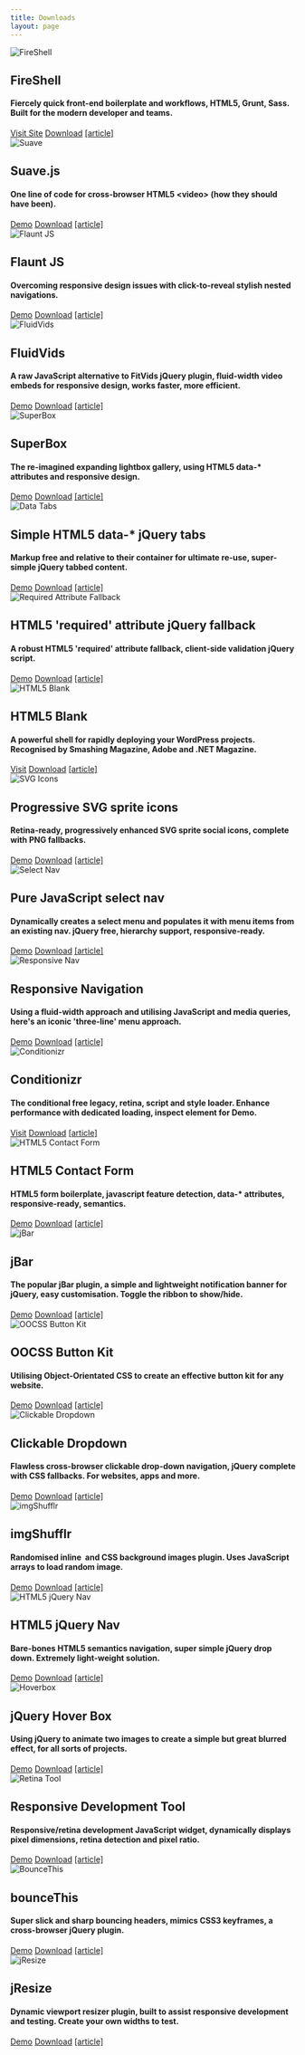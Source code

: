 ```yaml
---
title: Downloads
layout: page
---
```


<div class="download-item">
  <img src="/img/downloads/fireshell.jpg" alt="FireShell">
  <div class="download-details">
    <h2>FireShell</h2>
    <h4>Fiercely quick front-end boilerplate and workflows, HTML5, Grunt, Sass. Built for the modern developer and teams.</h4>
    <a href="//getfireshell.com" onclick="_gaq.push(['_trackEvent', 'Click', 'View FireShell', 'FireShell']);">Visit Site</a>
    <a href="//github.com/toddmotto/fireshell/archive/master.zip" onclick="_gaq.push(['_trackEvent', 'Click', 'Download FireShell', 'Download FireShell']);">Download</a>
    <a href="//toddmotto.com/fireshell-fiercely-quick-front-end-boilerplate-and-workflows">[article]</a>
  </div>
</div>
<div class="download-item">
  <img src="/img/downloads/suave.jpg" alt="Suave">
  <div class="download-details">
    <h2>Suave.js</h2>
    <h4>One line of code for cross-browser HTML5 &lt;video&gt; (how they should have been).</h4>
    <a href="//toddmotto.com/labs/suave" onclick="_gaq.push(['_trackEvent', 'Click', 'Demo suave', 'suave Demo']);">Demo</a>
    <a href="//github.com/toddmotto/suave/archive/master.zip" onclick="_gaq.push(['_trackEvent', 'Click', 'Download suave', 'Download suave']);">Download</a>
    <a href="//toddmotto.com/hacking-the-html5-video-element-with-suave-js">[article]</a>
  </div>
</div>
<div class="download-item">
  <img src="/img/downloads/flaunt-js.jpg" alt="Flaunt JS">
  <div class="download-details">
    <h2>Flaunt JS</h2>
    <h4>Overcoming responsive design issues with click-to-reveal stylish nested navigations.</h4>
    <a href="//toddmotto.com/labs/flaunt-js" onclick="_gaq.push(['_trackEvent', 'Click', 'Demo Flaunt, 'Flaunt Demo']);">Demo</a>
    <a href="//toddmotto.com/labs/flaunt-js/flaunt-js.zip" onclick="_gaq.push(['_trackEvent', 'Click', 'Download Flaunt, 'Flaunt Download']);">Download</a>
    <a href="//toddmotto.com/flaunt-js-for-stylish-responsive-navigations-with-nested-click-to-reveal">[article]</a>
  </div>
</div>
<div class="download-item">
  <img src="/img/downloads/fluidvids.jpg" alt="FluidVids">
  <div class="download-details">
    <h2>FluidVids</h2>
    <h4>A raw JavaScript alternative to FitVids jQuery plugin, fluid-width video embeds for responsive design, works faster, more efficient.</h4>
    <a href="//toddmotto.com/labs/fluidvids" onclick="_gaq.push(['_trackEvent', 'Click', 'Demo FluidVids, 'FluidVids Demo']);">Demo</a>
    <a href="//github.com/toddmotto/fluidvids/archive/master.zip" onclick="_gaq.push(['_trackEvent', 'Click', 'Download FluidVids, 'FluidVids Download']);">Download</a>
    <a href="//toddmotto.com/fluid-and-responsive-youtube-and-vimeo-videos-with-fluidvids-js">[article]</a>
  </div>
</div>
<div class="download-item">
  <img src="/img/downloads/superbox.jpg" alt="SuperBox">
  <div class="download-details">
    <h2>SuperBox</h2>
    <h4>The re-imagined expanding lightbox gallery, using HTML5 data-* attributes and responsive design.</h4>
    <a href="//toddmotto.com/labs/superbox" onclick="_gaq.push(['_trackEvent', 'Click', 'Demo SuperBox, 'SuperBox Demo']);">Demo</a>
    <a href="//toddmotto.com/labs/superbox/superbox.zip" onclick="_gaq.push(['_trackEvent', 'Click', 'Download SuperBox, 'SuperBox Download']);">Download</a>
    <a href="//toddmotto.com/introducing-superbox-the-reimagined-lightbox-gallery">[article]</a>
  </div>
</div>
<div class="download-item">
  <img src="/img/downloads/data-tabs.jpg" alt="Data Tabs">
  <div class="download-details">
    <h2>Simple HTML5 data-* jQuery tabs</h2>
    <h4>Markup free and relative to their container for ultimate re-use, super-simple jQuery tabbed content.</h4>
    <a href="//toddmotto.com/labs/data-tabs" onclick="_gaq.push(['_trackEvent', 'Click', 'Demo Data Tabs, 'Data Tabs Demo']);">Demo</a>
  <a href="//toddmotto.com/labs/data-tabs/data-tabs.zip" onclick="_gaq.push(['_trackEvent', 'Click', 'Download Data Tabs, 'Data Tabs Download']);">Download</a>
    <a href="//toddmotto.com/simple-html5-data-attribute-jquery-tabs-markup-free-and-relative-to-their-container-for-ultimate-reuse/">[article]</a>
  </div>
</div>
<div class="download-item">
  <img src="/img/downloads/required.jpg" alt="Required Attribute Fallback">
  <div class="download-details">
    <h2>HTML5 'required' attribute jQuery fallback</h2>
    <h4>A robust HTML5 'required' attribute fallback, client-side validation jQuery script.</h4>
    <a href="//toddmotto.com/labs/required-fallback" onclick="_gaq.push(['_trackEvent', 'Click', 'Demo Required Fallback, 'Required Fallback Demo']);">Demo</a>
  <a href="//toddmotto.com/labs/required-fallback/required-fallback.zip" onclick="_gaq.push(['_trackEvent', 'Click', 'Download Required Fallback, 'Required Fallback Download']);">Download</a>
    <a href="//toddmotto.com/progressively-enhancing-html5-forms-creating-a-required-attribute-fallback-with-jquery">[article]</a>
  </div>
</div>
<div class="download-item">
  <img src="/img/downloads/html5blank.jpg" alt="HTML5 Blank">
  <div class="download-details">
    <h2>HTML5 Blank</h2>
    <h4>A powerful shell for rapidly deploying your WordPress projects. Recognised by Smashing Magazine, Adobe and .NET Magazine.</h4>
    <a href="//html5blank.com" target="_blank">Visit</a>
    <a href="//github.com/toddmotto/html5blank/archive/master.zip" onclick="_gaq.push(['_trackEvent', 'Click', 'HTML5 Blank Theme Download', 'HTML5 Blank Download']);">Download</a>
    <a href="//toddmotto.com/html5-blank-rapid-wordpress-theme-development">[article]</a>
  </div>
</div>
<div class="download-item">
  <img src="/img/downloads/svg-icons.jpg" alt="SVG Icons">
  <div class="download-details">
    <h2>Progressive SVG sprite icons</h2>
    <h4>Retina-ready, progressively enhanced SVG sprite social icons, complete with PNG fallbacks.</h4>
    <a href="//toddmotto.com/labs/svg-icons" onclick="_gaq.push(['_trackEvent', 'Click', 'Demo SVG Icons, 'SVG Icons Demo']);">Demo</a>
    <a href="//toddmotto.com/labs/svg-icons/svg-icons.zip" onclick="_gaq.push(['_trackEvent', 'Click', 'Download SVG Icons, 'SVG Icons Download']);">Download</a>
    <a href="//toddmotto.com/progressively-enhanced-svg-sprite-icons/">[article]</a>
  </div>
</div>
<div class="download-item">
  <img src="/img/downloads/select-nav-js.jpg" alt="Select Nav">
  <div class="download-details">
    <h2>Pure JavaScript select nav</h2>
    <h4>Dynamically creates a select menu and populates it with menu items from an existing nav. jQuery free, hierarchy support, responsive-ready.</h4>
    <a href="//toddmotto.com/labs/selectnav" onclick="_gaq.push(['_trackEvent', 'Click', 'Demo Select Nav', 'Select Nav Demo']);" target="_blank">Demo</a>
    <a href="//toddmotto.com/labs/selectnav/selectnav.zip" onclick="_gaq.push(['_trackEvent', 'Click', 'Download Select Nav', 'Select Nav Download']);">Download</a>
    <a href="//toddmotto.com/creating-a-responsive-dynamic-mobile-navigation-from-pure-javascript">[article]</a>
  </div>
</div>
<div class="download-item">
  <img src="/img/downloads/responsive-nav.jpg" alt="Responsive Nav">
  <div class="download-details">
    <h2>Responsive Navigation</h2>
    <h4>Using a fluid-width approach and utilising JavaScript and media queries, here's an iconic 'three-line' menu approach.</h4>
    <a href="//toddmotto.com/labs/responsive-nav" onclick="_gaq.push(['_trackEvent', 'Click', 'Demo Responsive Nav', 'Responsive Nav Demo']);" target="_blank">Demo</a>
    <a href="//toddmotto.com/labs/responsive-nav/responsive-nav.zip" onclick="_gaq.push(['_trackEvent', 'Click', 'Download Responsive Nav', 'Responsive Nav Download']);">Download</a>
    <a href="//toddmotto.com/building-an-html5-responsive-menu-with-media-queries-javascript">[article]</a>
  </div>
</div>
<div class="download-item">
  <img src="/img/downloads/conditionizr.jpg" alt="Conditionizr">
  <div class="download-details">
    <h2>Conditionizr</h2>
    <h4>The conditional free legacy, retina, script and style loader. Enhance performance with dedicated loading, inspect element for Demo.</h4>
    <a href="//conditionizr.com" onclick="_gaq.push(['_trackEvent', 'Click', 'conditionizr.com', 'conditionizr.com']);">Visit</a>
    <a href="//github.com/conditionizr/conditionizr/archive/master.zip" onclick="_gaq.push(['_trackEvent', 'Click', 'Download Conditionizr', 'Conditionizr Download']);">Download</a>
    <a href="//toddmotto.com/meet-conditionizr-the-conditional-free-legacy-retina-script-and-style-loader">[article]</a>
  </div>
</div>
<div class="download-item">
  <img src="/img/downloads/html5-contact.jpg" alt="HTML5 Contact Form">
  <div class="download-details">
    <h2>HTML5 Contact Form</h2>
    <h4>HTML5 form boilerplate, javascript feature detection, data-* attributes, responsive-ready, semantics.</h4>
    <a href="//toddmotto.com/labs/html5-contact-form" onclick="_gaq.push(['_trackEvent', 'Click', 'Demo HTML5 Contact Form, 'HTML5 Contact Form Demo']);">Demo</a>
    <a href="//toddmotto.com/labs/html5-contact-form/html5-contact-form.zip" onclick="_gaq.push(['_trackEvent', 'Click', 'Download HTML5 Contact Form, 'HTML5 Contact Form Download']);">Download</a>
    <a href="//toddmotto.com/creating-an-html5-responsive-ready-contact-form-with-custom-javascript-feature-detection">[article]</a>
  </div>
</div>
<div class="download-item">
  <img src="/img/downloads/jbar.jpg" alt="jBar">
  <div class="download-details">
    <h2>jBar</h2>
    <h4>The popular jBar plugin, a simple and lightweight notification banner for jQuery, easy customisation. Toggle the ribbon to show/hide.</h4>
    <a href="//toddmotto.com/labs/jbar/" onclick="_gaq.push(['_trackEvent', 'Click', 'Demo jBar', 'jBar Demo']);">Demo</a>
    <a href="//toddmotto.com/labs/jbar/jbar_v2.zip" onclick="_gaq.push(['_trackEvent', 'Click', 'Download jBar', 'jBar Download']);">Download</a>
    <a href="//toddmotto.com/jbar-plugin-the-jquery-call-to-action-bar">[article]</a>
  </div>
</div>
<div class="download-item">
  <img src="/img/downloads/oocss-buttons.jpg" alt="OOCSS Button Kit">
  <div class="download-details">
    <h2>OOCSS Button Kit</h2>
    <h4>Utilising Object-Orientated CSS to create an effective button kit for any website.</h4>
    <a href="//toddmotto.com/labs/oocss-buttons" onclick="_gaq.push(['_trackEvent', 'Click', 'Demo OOCSS Buttons', 'OOCSS Buttons Demo']);" target="_blank">Demo</a>
    <a href="//toddmotto.com/labs/oocss-buttons/oocss-buttons.zip" onclick="_gaq.push(['_trackEvent', 'Click', 'Download OOCSS Buttons', 'OOCSS Buttons Download']);">Download</a>
    <a href="//toddmotto.com/getting-started-with-object-orientated-css-oocss-creating-a-button-kit">[article]</a>
  </div>
</div>
<div class="download-item">
  <img src="/img/downloads/clickable-dropdown.jpg" alt="Clickable Dropdown">
  <div class="download-details">
    <h2>Clickable Dropdown</h2>
    <h4>Flawless cross-browser clickable drop-down navigation, jQuery complete with CSS fallbacks. For websites, apps and more.</h4>
    <a href="//toddmotto.com/labs/clickable-dropdown/" onclick="_gaq.push(['_trackEvent', 'Click', 'Clickable Dropdown Demo', 'Clickable Dropdown Demo Button']);">Demo</a>
    <a href="//toddmotto.com/labs/clickable-dropdown/clickable-dropdown.zip" onclick="_gaq.push(['_trackEvent', 'Click', 'Clickable Dropdown Download', 'Clickable Dropdown Download Button']);">Download</a>
    <a href="//toddmotto.com/flawless-clickable-drop-down-navigation">[article]</a>
  </div>
</div>
<div class="download-item">
  <img src="/img/downloads/imgshufflr.jpg" alt="imgShufflr">
  <div class="download-details">
    <h2>imgShufflr</h2>
    <h4>Randomised inline <img> and CSS background images plugin. Uses JavaScript arrays to load random image.</h4>
    <a href="//toddmotto.com/labs/imgshufflr/" onclick="_gaq.push(['_trackEvent', 'Click', 'Demo imgShufflr', 'imgShufflr Demo']);">Demo</a>
    <a href="//toddmotto.com/labs/imgshufflr/imgshufflr.zip" onclick="_gaq.push(['_trackEvent', 'Click', 'Download imgShufflr', 'imgShufflr Download']);">Download</a>
    <a href="//toddmotto.com/imgshufflr-randomised-inline-and-css-background-images-plugin">[article]</a>
  </div>
</div>
<div class="download-item">
  <img src="/img/downloads/html5nav.jpg" alt="HTML5 jQuery Nav">
  <div class="download-details">
    <h2>HTML5 jQuery Nav</h2>
    <h4>Bare-bones HTML5 semantics navigation, super simple jQuery drop down. Extremely light-weight solution.</h4>
    <a href="//toddmotto.com/labs/html5-jquery-nav/" onclick="_gaq.push(['_trackEvent', 'Click', 'HTML5 jQuery Nav Demo', 'HTML5 jQuery Nav Demo Button']);">Demo</a>
    <a href="//toddmotto.com/labs/html5-jquery-nav/html5-jquery-nav.zip" onclick="_gaq.push(['_trackEvent', 'Click', 'Download HTML5 jQuery Nav', 'HTML5 jQuery Nav Download']);">Download</a>
    <a href="//toddmotto.com/html5-and-jquery-super-simple-drop-down-nav">[article]</a>
  </div>
</div>
<div class="download-item">
  <img src="/img/downloads/hoverbox.jpg" alt="Hoverbox">
  <div class="download-details">
    <h2>jQuery Hover Box</h2>
    <h4>Using jQuery to animate two images to create a simple but great blurred effect, for all sorts of projects.</h4>
    <a href="//toddmotto.com/labs/hover-box/" onclick="_gaq.push(['_trackEvent', 'Click', 'jQuery Hover Box Demo', 'jQuery Hover Demo Button']);">Demo</a>
    <a href="//toddmotto.com/labs/hover-box/hover-box.zip" onclick="_gaq.push(['_trackEvent', 'Click', 'jQuery Hover Box Download', 'jQuery Hover Box Download Button']);">Download</a>
    <a href="//toddmotto.com/create-a-simple-jquery-hover-call-to-action-box">[article]</a>
  </div>
</div>
<div class="download-item">
  <img src="/img/downloads/retina.jpg" alt="Retina Tool">
  <div class="download-details">
    <h2>Responsive Development Tool</h2>
    <h4>Responsive/retina development JavaScript widget, dynamically displays pixel dimensions, retina detection and pixel ratio.</h4>
    <a href="//toddmotto.com/labs/viewport-retina/" onclick="_gaq.push(['_trackEvent', 'Click', 'Demo ViewPort Resizer', 'ViewPort Resizer Demo']);">Demo</a>
    <a href="//toddmotto.com/labs/viewport-retina/viewport-retina.zip" onclick="_gaq.push(['_trackEvent', 'Click', 'Download ViewPort Resizer', 'ViewPort Resizer Download']);">Download</a>
    <a href="//toddmotto.com/viewport-dynamic-width-calculation-retina-and-pixel-ratio-javascript-widget">[article]</a>
  </div>
</div>
<div class="download-item">
  <img src="/img/downloads/bounce-this.jpg" alt="BounceThis">
  <div class="download-details">
    <h2>bounceThis</h2>
    <h4>Super slick and sharp bouncing headers, mimics CSS3 keyframes, a cross-browser jQuery plugin.</h4>
    <a href="//toddmotto.com/labs/bouncethis/" onclick="_gaq.push(['_trackEvent', 'Click', 'Demo bounceThis', 'bounceThis Demo']);">Demo</a>
    <a href="//toddmotto.com/labs/bouncethis/bouncethis.zip" onclick="_gaq.push(['_trackEvent', 'Click', 'Download bounceThis', 'bounceThis Download']);">Download</a>
    <a href="//toddmotto.com/bouncethis-plugin-mimics-css3-keyframes-bouncing-header-animations">[article]</a>
  </div>
</div>
<div class="download-item">
  <img src="/img/downloads/jresize.jpg" alt="jResize">
  <div class="download-details">
    <h2>jResize</h2>
    <h4>Dynamic viewport resizer plugin, built to assist responsive development and testing. Create your own widths to test.</h4>
    <a href="//toddmotto.com/labs/jresize/" onclick="_gaq.push(['_trackEvent', 'Click', 'Demo jResize', 'jResize Demo']);">Demo</a>
    <a href="//github.com/toddmotto/jResize/archive/master.zip" onclick="_gaq.push(['_trackEvent', 'Click', 'Download jResize', 'jResize Download']);">Download</a>
    <a href="//toddmotto.com/jresize-plugin-for-one-window-responsive-development">[article]</a>
  </div>
</div>